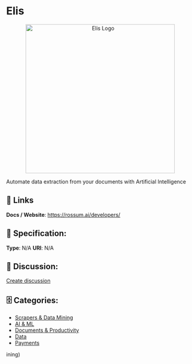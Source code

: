 # Elis
<p align="center">
    <img width="400" src="https://raw.githubusercontent.com/apis-list/apis-list/main/apis/elis/logo_256x256.png" alt="Elis Logo"/>
</p>

Automate data extraction from your documents with Artificial Intelligence

##  🔗 Links
**Docs / Website**: https://rossum.ai/developers/

## 🧬 Specification:
**Type**: N/A
**URI**: N/A

## 💬 Discussion:
[Create discussion](https://github.com/apis-list/apis-list/discussions/new)

## 🗄️ Categories:
- [Scrapers & Data Mining](https://github.com/apis-list/apis-list#scrapers-and-data-mining)
- [AI & ML](https://github.com/apis-list/apis-list#ai-and-ml)
- [Documents & Productivity](https://github.com/apis-list/apis-list#documents-and-productivity)
- [Data](https://github.com/apis-list/apis-list#data)
- [Payments](https://github.com/apis-list/apis-list#payments)



ining)







